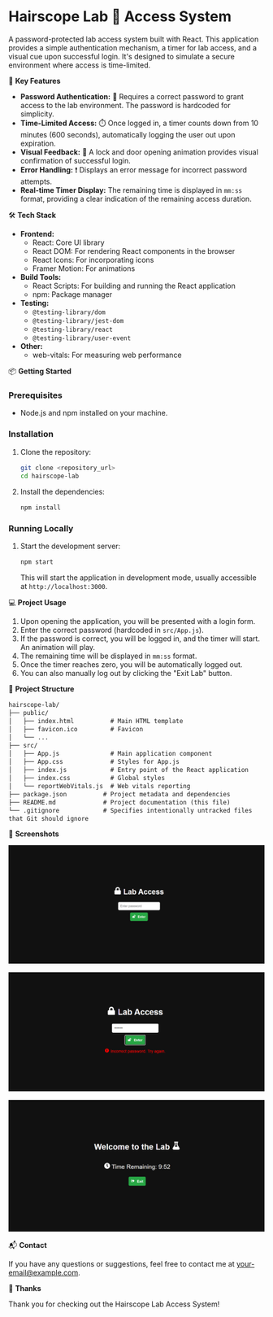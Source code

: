 # Hairscope Lab 🧪 Access System

A password-protected lab access system built with React. This application provides a simple authentication mechanism, a timer for lab access, and a visual cue upon successful login. It's designed to simulate a secure environment where access is time-limited.

🚀 **Key Features**

*   **Password Authentication:** 🔐 Requires a correct password to grant access to the lab environment. The password is hardcoded for simplicity.
*   **Time-Limited Access:** ⏱️ Once logged in, a timer counts down from 10 minutes (600 seconds), automatically logging the user out upon expiration.
*   **Visual Feedback:** 🚪 A lock and door opening animation provides visual confirmation of successful login.
*   **Error Handling:** ❗ Displays an error message for incorrect password attempts.
*   **Real-time Timer Display:** The remaining time is displayed in `mm:ss` format, providing a clear indication of the remaining access duration.

🛠️ **Tech Stack**

*   **Frontend:**
    *   React: Core UI library
    *   React DOM: For rendering React components in the browser
    *   React Icons: For incorporating icons
    *   Framer Motion: For animations
*   **Build Tools:**
    *   React Scripts: For building and running the React application
    *   npm: Package manager
*   **Testing:**
    *   `@testing-library/dom`
    *   `@testing-library/jest-dom`
    *   `@testing-library/react`
    *   `@testing-library/user-event`
*   **Other:**
    *   web-vitals: For measuring web performance

📦 **Getting Started**

### Prerequisites

*   Node.js and npm installed on your machine.

### Installation

1.  Clone the repository:

    ```bash
    git clone <repository_url>
    cd hairscope-lab
    ```

2.  Install the dependencies:

    ```bash
    npm install
    ```

### Running Locally

1.  Start the development server:

    ```bash
    npm start
    ```

    This will start the application in development mode, usually accessible at `http://localhost:3000`.

💻 **Project Usage**

1.  Upon opening the application, you will be presented with a login form.
2.  Enter the correct password (hardcoded in `src/App.js`).
3.  If the password is correct, you will be logged in, and the timer will start. An animation will play.
4.  The remaining time will be displayed in `mm:ss` format.
5.  Once the timer reaches zero, you will be automatically logged out.
6.  You can also manually log out by clicking the "Exit Lab" button.

📂 **Project Structure**

```
hairscope-lab/
├── public/
│   ├── index.html          # Main HTML template
│   ├── favicon.ico         # Favicon
│   └── ...
├── src/
│   ├── App.js              # Main application component
│   ├── App.css             # Styles for App.js
│   ├── index.js            # Entry point of the React application
│   ├── index.css           # Global styles
│   └── reportWebVitals.js  # Web vitals reporting
├── package.json          # Project metadata and dependencies
├── README.md             # Project documentation (this file)
└── .gitignore            # Specifies intentionally untracked files that Git should ignore
```

📸 **Screenshots**

![alt text](image.png)

![alt text](image-1.png)

![alt text](image-2.png)




📬 **Contact**

If you have any questions or suggestions, feel free to contact me at [your-email@example.com](mailto:daveeddaveedd@gmail.com).

💖 **Thanks**

Thank you for checking out the Hairscope Lab Access System!

